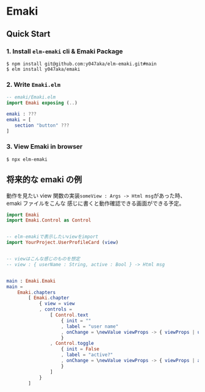 # Emaki

## Quick Start

### 1. Install `elm-emaki` cli & Emaki Package

```shell
$ npm install git@github.com:y047aka/elm-emaki.git#main
$ elm install y047aka/emaki
```

### 2. Write `Emaki.elm`

```elm
-- emaki/Emaki.elm
import Emaki exposing (..)

emaki : ???
emaki = [
   section "button" ???
]
```

### 3. View Emaki in browser

```shell
$ npx elm-emaki
```

## 将来的な emaki の例

動作を見たい view 関数の実装`someView : Args -> Html msg`があった時、emaki ファイルをこんな
感じに書くと動作確認できる画面ができる予定。

```elm
import Emaki
import Emaki.Control as Control


-- elm-emakiで表示したいviewをimport
import YourProject.UserProfileCard (view)


-- viewはこんな感じのものを想定
-- view : { userName : String, active : Bool } -> Html msg


main : Emaki.Emaki
main =
    Emaki.chapters
        [ Emaki.chapter
            { view = view
            , controls =
                [ Control.text
                    { init = ""
                    , label = "user name"
                    , onChange = \newValue viewProps -> { viewProps | userName = newValue }
                    }
                , Control.toggle
                    { init = False
                    , label = "active?"
                    , onChange = \newValue viewProps -> { viewProps | active = newValue }
                    }
                ]
            }
        ]
```
